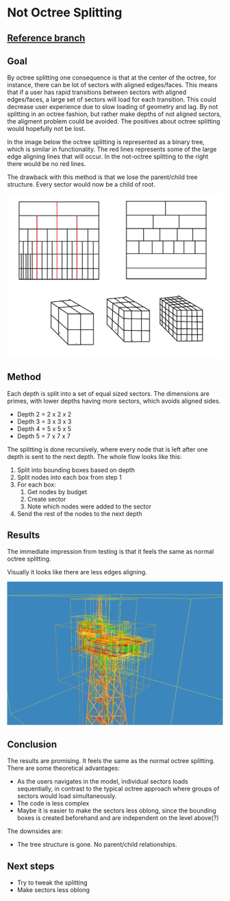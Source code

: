 # Not Octree Splitting

## [Reference branch](https://github.com/equinor/rvmsharp/tree/Spike/NotOctree)

## Goal

By octree splitting one consequence is that at the center of the octree, for instance, there can be lot of sectors with aligned edges/faces. This means that if a user has rapid transitions between sectors with aligned edges/faces, a large set of sectors will load for each transition. This could decrease user experience due to slow loading of geometry and lag. By not splitting in an octree fashion, but rather make depths of not aligned sectors, the aligment problem could be avoided. The positives about octree splitting would hopefully not be lost.

In the image below the octree splitting is represented as a binary tree, which is similar in functionality. The red lines represents some of the large edge aligning lines that will occur. In the not-octree splitting to the right there would be no red lines.

The drawback with this method is that we lose the parent/child tree structure. Every sector would now be a child of root.

![Not octree splitting](./images/NotOctreeSplitting/not_octree.png)

## Method

Each depth is split into a set of equal sized sectors. The dimensions are primes, with lower depths having more sectors, which avoids aligned sides.

- Depth 2 = 2 x 2 x 2
- Depth 3 = 3 x 3 x 3
- Depth 4 = 5 x 5 x 5
- Depth 5 = 7 x 7 x 7

The splitting is done recursively, where every node that is left after one depth is sent to the next depth. The whole flow looks like this:

1. Split into bounding boxes based on depth
2. Split nodes into each box from step 1
3. For each box:
   1. Get nodes by budget
   2. Create sector
   3. Note which nodes were added to the sector
4. Send the rest of the nodes to the next depth

## Results

The immediate impression from testing is that it feels the same as normal octree splitting.

Visually it looks like there are less edges aligning.

![Not octree splitting on Huldra](./images/NotOctreeSplitting/huldra_notOctree.png)

## Conclusion

The results are promising. It feels the same as the normal octree splitting. There are some theoretical advantages:

- As the users navigates in the model, individual sectors loads sequentially, in contrast to the typical octree approach where groups of sectors would load simultaneously.
- The code is less complex
- Maybe it is easier to make the sectors less oblong, since the bounding boxes is created beforehand and are independent on the level above(?)

The downsides are:

- The tree structure is gone. No parent/child relationships.

## Next steps

- Try to tweak the splitting
- Make sectors less oblong
